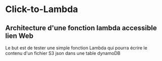 # Click-to-Lambda
Architecture d'une fonction lambda accessible lien Web
-----------------------------
Le but est de tester une simple fonction Lambda qui pourra écrire le contenu d'un fichier S3 json dans une table dynamoDB

